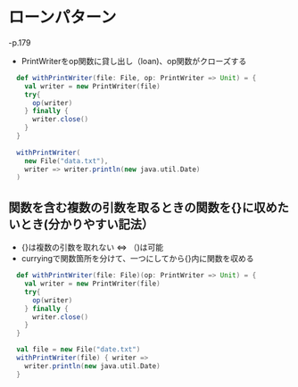 # ローンパターン
-p.179

- PrintWriterをop関数に貸し出し（loan)、op関数がクローズする

```scala
  def withPrintWriter(file: File, op: PrintWriter => Unit) = {
    val writer = new PrintWriter(file)
    try{
      op(writer)
    } finally {
      writer.close()
    }
  }
  
  withPrintWriter(
    new File("data.txt"),
    writer => writer.println(new java.util.Date)
  )
```

## 関数を含む複数の引数を取るときの関数を{}に収めたいとき(分かりやすい記法）
- {}は複数の引数を取れない ⇔ （)は可能
- curryingで関数箇所を分けて、一つにしてから{}内に関数を収める

```scala
  def withPrintWriter(file: File)(op: PrintWriter => Unit) = {
    val writer = new PrintWriter(file)
    try{
      op(writer)
    } finally {
      writer.close()
    }
  }

  val file = new File("date.txt")
  withPrintWriter(file) { writer =>
    writer.println(new java.util.Date)
  }
 
```
